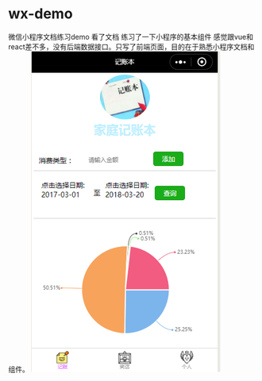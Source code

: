 # wx-demo
微信小程序文档练习demo
看了文档 练习了一下小程序的基本组件 感觉跟vue和react差不多，没有后端数据接口。只写了前端页面，目的在于熟悉小程序文档和组件。
![image](https://github.com/banshengua/wx-demo/raw/master/cashbook/image/1.png)
